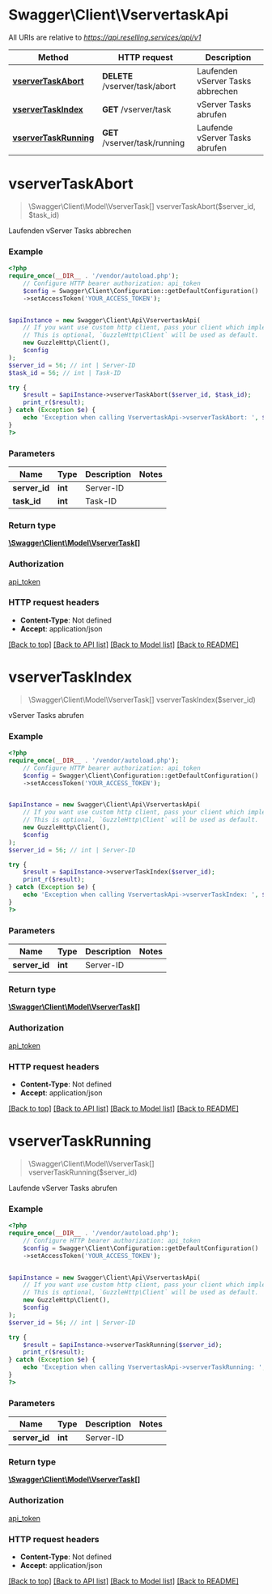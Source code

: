 # Swagger\Client\VservertaskApi

All URIs are relative to *https://api.reselling.services/api/v1*

Method | HTTP request | Description
------------- | ------------- | -------------
[**vserverTaskAbort**](VservertaskApi.md#vservertaskabort) | **DELETE** /vserver/task/abort | Laufenden vServer Tasks abbrechen
[**vserverTaskIndex**](VservertaskApi.md#vservertaskindex) | **GET** /vserver/task | vServer Tasks abrufen
[**vserverTaskRunning**](VservertaskApi.md#vservertaskrunning) | **GET** /vserver/task/running | Laufende vServer Tasks abrufen

# **vserverTaskAbort**
> \Swagger\Client\Model\VserverTask[] vserverTaskAbort($server_id, $task_id)

Laufenden vServer Tasks abbrechen

### Example
```php
<?php
require_once(__DIR__ . '/vendor/autoload.php');
    // Configure HTTP bearer authorization: api_token
    $config = Swagger\Client\Configuration::getDefaultConfiguration()
    ->setAccessToken('YOUR_ACCESS_TOKEN');


$apiInstance = new Swagger\Client\Api\VservertaskApi(
    // If you want use custom http client, pass your client which implements `GuzzleHttp\ClientInterface`.
    // This is optional, `GuzzleHttp\Client` will be used as default.
    new GuzzleHttp\Client(),
    $config
);
$server_id = 56; // int | Server-ID
$task_id = 56; // int | Task-ID

try {
    $result = $apiInstance->vserverTaskAbort($server_id, $task_id);
    print_r($result);
} catch (Exception $e) {
    echo 'Exception when calling VservertaskApi->vserverTaskAbort: ', $e->getMessage(), PHP_EOL;
}
?>
```

### Parameters

Name | Type | Description  | Notes
------------- | ------------- | ------------- | -------------
 **server_id** | **int**| Server-ID |
 **task_id** | **int**| Task-ID |

### Return type

[**\Swagger\Client\Model\VserverTask[]**](../Model/VserverTask.md)

### Authorization

[api_token](../../README.md#api_token)

### HTTP request headers

 - **Content-Type**: Not defined
 - **Accept**: application/json

[[Back to top]](#) [[Back to API list]](../../README.md#documentation-for-api-endpoints) [[Back to Model list]](../../README.md#documentation-for-models) [[Back to README]](../../README.md)

# **vserverTaskIndex**
> \Swagger\Client\Model\VserverTask[] vserverTaskIndex($server_id)

vServer Tasks abrufen

### Example
```php
<?php
require_once(__DIR__ . '/vendor/autoload.php');
    // Configure HTTP bearer authorization: api_token
    $config = Swagger\Client\Configuration::getDefaultConfiguration()
    ->setAccessToken('YOUR_ACCESS_TOKEN');


$apiInstance = new Swagger\Client\Api\VservertaskApi(
    // If you want use custom http client, pass your client which implements `GuzzleHttp\ClientInterface`.
    // This is optional, `GuzzleHttp\Client` will be used as default.
    new GuzzleHttp\Client(),
    $config
);
$server_id = 56; // int | Server-ID

try {
    $result = $apiInstance->vserverTaskIndex($server_id);
    print_r($result);
} catch (Exception $e) {
    echo 'Exception when calling VservertaskApi->vserverTaskIndex: ', $e->getMessage(), PHP_EOL;
}
?>
```

### Parameters

Name | Type | Description  | Notes
------------- | ------------- | ------------- | -------------
 **server_id** | **int**| Server-ID |

### Return type

[**\Swagger\Client\Model\VserverTask[]**](../Model/VserverTask.md)

### Authorization

[api_token](../../README.md#api_token)

### HTTP request headers

 - **Content-Type**: Not defined
 - **Accept**: application/json

[[Back to top]](#) [[Back to API list]](../../README.md#documentation-for-api-endpoints) [[Back to Model list]](../../README.md#documentation-for-models) [[Back to README]](../../README.md)

# **vserverTaskRunning**
> \Swagger\Client\Model\VserverTask[] vserverTaskRunning($server_id)

Laufende vServer Tasks abrufen

### Example
```php
<?php
require_once(__DIR__ . '/vendor/autoload.php');
    // Configure HTTP bearer authorization: api_token
    $config = Swagger\Client\Configuration::getDefaultConfiguration()
    ->setAccessToken('YOUR_ACCESS_TOKEN');


$apiInstance = new Swagger\Client\Api\VservertaskApi(
    // If you want use custom http client, pass your client which implements `GuzzleHttp\ClientInterface`.
    // This is optional, `GuzzleHttp\Client` will be used as default.
    new GuzzleHttp\Client(),
    $config
);
$server_id = 56; // int | Server-ID

try {
    $result = $apiInstance->vserverTaskRunning($server_id);
    print_r($result);
} catch (Exception $e) {
    echo 'Exception when calling VservertaskApi->vserverTaskRunning: ', $e->getMessage(), PHP_EOL;
}
?>
```

### Parameters

Name | Type | Description  | Notes
------------- | ------------- | ------------- | -------------
 **server_id** | **int**| Server-ID |

### Return type

[**\Swagger\Client\Model\VserverTask[]**](../Model/VserverTask.md)

### Authorization

[api_token](../../README.md#api_token)

### HTTP request headers

 - **Content-Type**: Not defined
 - **Accept**: application/json

[[Back to top]](#) [[Back to API list]](../../README.md#documentation-for-api-endpoints) [[Back to Model list]](../../README.md#documentation-for-models) [[Back to README]](../../README.md)


